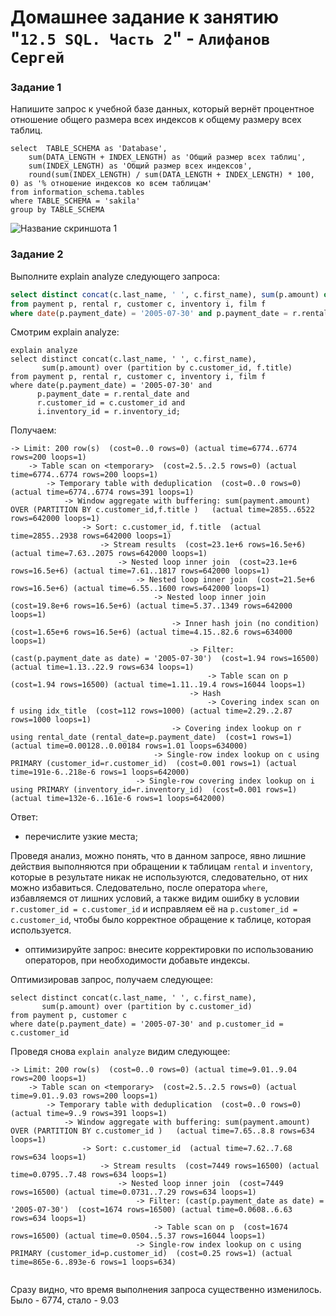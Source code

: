 # Домашнее задание к занятию "`12.5 SQL. Часть 2`" - `Алифанов Сергей`

### Задание 1

Напишите запрос к учебной базе данных, который вернёт процентное отношение общего размера всех индексов к общему размеру всех таблиц.

```
select  TABLE_SCHEMA as 'Database',  
    sum(DATA_LENGTH + INDEX_LENGTH) as 'Общий размер всех таблиц', 
    sum(INDEX_LENGTH) as 'Общий размер всех индексов', 
    round(sum(INDEX_LENGTH) / sum(DATA_LENGTH + INDEX_LENGTH) * 100, 0) as '% отношение индексов ко всем таблицам'
from information_schema.tables
where TABLE_SCHEMA = 'sakila'
group by TABLE_SCHEMA

```


![Название скриншота 1](https://github.com/Adrenokrome72/alifanov-hw-12-05/blob/main/1.jpg)


### Задание 2

Выполните explain analyze следующего запроса:
```sql
select distinct concat(c.last_name, ' ', c.first_name), sum(p.amount) over (partition by c.customer_id, f.title)
from payment p, rental r, customer c, inventory i, film f
where date(p.payment_date) = '2005-07-30' and p.payment_date = r.rental_date and r.customer_id = c.customer_id and i.inventory_id = r.inventory_id
```
Смотрим explain analyze:

```
explain analyze
select distinct concat(c.last_name, ' ', c.first_name),
       sum(p.amount) over (partition by c.customer_id, f.title)
from payment p, rental r, customer c, inventory i, film f
where date(p.payment_date) = '2005-07-30' and
      p.payment_date = r.rental_date and
      r.customer_id = c.customer_id and
      i.inventory_id = r.inventory_id;

```
Получаем:

```
-> Limit: 200 row(s)  (cost=0..0 rows=0) (actual time=6774..6774 rows=200 loops=1)
    -> Table scan on <temporary>  (cost=2.5..2.5 rows=0) (actual time=6774..6774 rows=200 loops=1)
        -> Temporary table with deduplication  (cost=0..0 rows=0) (actual time=6774..6774 rows=391 loops=1)
            -> Window aggregate with buffering: sum(payment.amount) OVER (PARTITION BY c.customer_id,f.title )   (actual time=2855..6522 rows=642000 loops=1)
                -> Sort: c.customer_id, f.title  (actual time=2855..2938 rows=642000 loops=1)
                    -> Stream results  (cost=23.1e+6 rows=16.5e+6) (actual time=7.63..2075 rows=642000 loops=1)
                        -> Nested loop inner join  (cost=23.1e+6 rows=16.5e+6) (actual time=7.61..1817 rows=642000 loops=1)
                            -> Nested loop inner join  (cost=21.5e+6 rows=16.5e+6) (actual time=6.55..1600 rows=642000 loops=1)
                                -> Nested loop inner join  (cost=19.8e+6 rows=16.5e+6) (actual time=5.37..1349 rows=642000 loops=1)
                                    -> Inner hash join (no condition)  (cost=1.65e+6 rows=16.5e+6) (actual time=4.15..82.6 rows=634000 loops=1)
                                        -> Filter: (cast(p.payment_date as date) = '2005-07-30')  (cost=1.94 rows=16500) (actual time=1.13..22.9 rows=634 loops=1)
                                            -> Table scan on p  (cost=1.94 rows=16500) (actual time=1.11..19.4 rows=16044 loops=1)
                                        -> Hash
                                            -> Covering index scan on f using idx_title  (cost=112 rows=1000) (actual time=2.29..2.87 rows=1000 loops=1)
                                    -> Covering index lookup on r using rental_date (rental_date=p.payment_date)  (cost=1 rows=1) (actual time=0.00128..0.00184 rows=1.01 loops=634000)
                                -> Single-row index lookup on c using PRIMARY (customer_id=r.customer_id)  (cost=0.001 rows=1) (actual time=191e-6..218e-6 rows=1 loops=642000)
                            -> Single-row covering index lookup on i using PRIMARY (inventory_id=r.inventory_id)  (cost=0.001 rows=1) (actual time=132e-6..161e-6 rows=1 loops=642000)

```

Ответ:

- перечислите узкие места;

Проведя анализ, можно понять, что в данном запросе, явно лишние действия выполняются при обращении к таблицам `rental` и `inventory`, которые в результате никак не используются, следовательно,  от них можно избавиться. Следовательно, после оператора `where`, избавляемся от лишних условий, а также видим ошибку в условии `r.customer_id = c.customer_id` и исправляем её на `p.customer_id = c.customer_id`, чтобы было корректное обращение к таблице, которая используется. 


- оптимизируйте запрос: внесите корректировки по использованию операторов, при необходимости добавьте индексы.

Оптимизировав запрос, получаем следующее:

```
select distinct concat(c.last_name, ' ', c.first_name),
       sum(p.amount) over (partition by c.customer_id)
from payment p, customer c
where date(p.payment_date) = '2005-07-30' and p.customer_id = c.customer_id

```

Проведя снова `explain analyze` видим следующее:

```
-> Limit: 200 row(s)  (cost=0..0 rows=0) (actual time=9.01..9.04 rows=200 loops=1)
    -> Table scan on <temporary>  (cost=2.5..2.5 rows=0) (actual time=9.01..9.03 rows=200 loops=1)
        -> Temporary table with deduplication  (cost=0..0 rows=0) (actual time=9..9 rows=391 loops=1)
            -> Window aggregate with buffering: sum(payment.amount) OVER (PARTITION BY c.customer_id )   (actual time=7.65..8.8 rows=634 loops=1)
                -> Sort: c.customer_id  (actual time=7.62..7.68 rows=634 loops=1)
                    -> Stream results  (cost=7449 rows=16500) (actual time=0.0795..7.48 rows=634 loops=1)
                        -> Nested loop inner join  (cost=7449 rows=16500) (actual time=0.0731..7.29 rows=634 loops=1)
                            -> Filter: (cast(p.payment_date as date) = '2005-07-30')  (cost=1674 rows=16500) (actual time=0.0608..6.63 rows=634 loops=1)
                                -> Table scan on p  (cost=1674 rows=16500) (actual time=0.0504..5.37 rows=16044 loops=1)
                            -> Single-row index lookup on c using PRIMARY (customer_id=p.customer_id)  (cost=0.25 rows=1) (actual time=865e-6..893e-6 rows=1 loops=634)


```
Сразу видно, что время выполнения запроса существенно изменилось. Было - 6774, стало - 9.03
 

